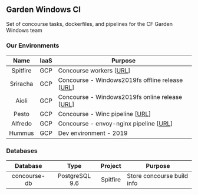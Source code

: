 ## Garden Windows CI

Set of concourse tasks, dockerfiles, and pipelines for the CF Garden Windows team

### Our Environments

|Name|IaaS|Purpose|
|:---:|:---:|---|
|Spitfire|GCP|Concourse workers [[URL](https://github.com/cloudfoundry/garden-windows-ci/blob/master/bin/deploy_concourse)]|
|Sriracha|GCP|Concourse - Windows2019fs offline release [[URL](https://github.com/cloudfoundry/garden-windows-ci/blob/master/pipelines/windowsfs-offline.yml)]|
|Aioli|GCP|Concourse - Windows2019fs online release [[URL](https://github.com/cloudfoundry/garden-windows-ci/blob/master/pipelines/windowsfs-online.yml)]|
|Pesto|GCP|Concourse - Winc pipeline [[URL](https://github.com/cloudfoundry/garden-windows-ci/blob/master/pipelines/winc.yml)]|
|Alfredo|GCP|Concourse - envoy-nginx pipeline [[URL](https://github.com/cloudfoundry/garden-windows-ci/blob/master/pipelines/envoy-nginx.yml)]|
|Hummus|GCP|Dev environment - 2019|

### Databases

|Database|Type|Project|Purpose|
|:---:|:---:|:---:|---|
|concourse-db|PostgreSQL 9.6|Spitfire|Store concourse build info|
